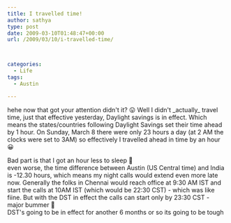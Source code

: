 ```yaml
---
title: I travelled time!
author: sathya
type: post
date: 2009-03-10T01:48:47+00:00
url: /2009/03/10/i-travelled-time/



categories:
  - Life
tags:
  - Austin

---
```

hehe now that got your attention didn't it? 😛 Well I didn't \_actually\_ travel time, just that effective yesterday, Daylight savings is in effect. Which means the states/countries following Daylight Savings set their time ahead by 1 hour. On Sunday, March 8 there were only 23 hours a day (at 2 AM the clocks were set to 3AM) so effectively I travelled ahead in time by an hour 😀

<!--more-->

Bad part is that I got an hour less to sleep 🙁  
even worse, the time difference between Austin (US Central time) and India is -12.30 hours, which means my night calls would extend even more late now. Generally the folks in Chennai would reach office at 9:30 AM IST and start the calls at 10AM IST (which would be 22:30 CST) - which was like fiine. But with the DST in effect the calls can start only by 23:30 CST - major bummer 🙁  
DST's going to be in effect for another 6 months or so its going to be tough
